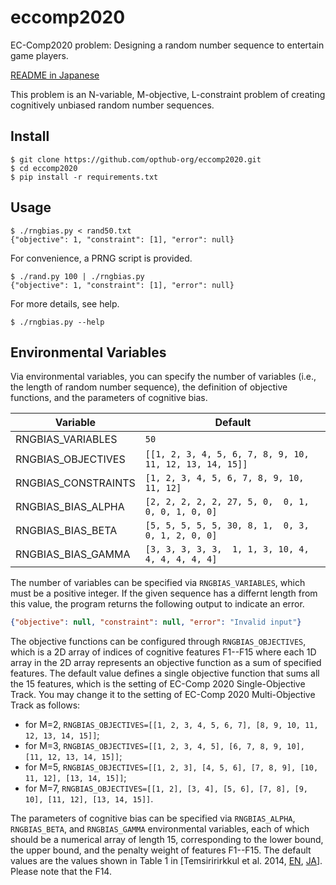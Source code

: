 # eccomp2020
EC-Comp2020 problem: Designing a random number sequence to entertain game players.

[README in Japanese](README.ja.md)

This problem is an N-variable, M-objective, L-constraint problem of creating cognitively unbiased random number sequences.

## Install
```
$ git clone https://github.com/opthub-org/eccomp2020.git
$ cd eccomp2020
$ pip install -r requirements.txt
```

## Usage
```
$ ./rngbias.py < rand50.txt
{"objective": 1, "constraint": [1], "error": null}
```

For convenience, a PRNG script is provided.
```
$ ./rand.py 100 | ./rngbias.py
{"objective": 1, "constraint": [1], "error": null}
```

For more details, see help.
```
$ ./rngbias.py --help
```

## Environmental Variables
Via environmental variables, you can specify the number of variables (i.e., the length of random number sequence), the definition of objective functions, and the parameters of cognitive bias.

|Variable           |Default                                                |
|-------------------|-------------------------------------------------------|
|RNGBIAS_VARIABLES  |`50`                                                   |
|RNGBIAS_OBJECTIVES |`[[1, 2, 3, 4, 5, 6, 7, 8, 9, 10, 11, 12, 13, 14, 15]]`|
|RNGBIAS_CONSTRAINTS|`[1, 2, 3, 4, 5, 6, 7, 8, 9, 10, 11, 12]`              |
|RNGBIAS_BIAS_ALPHA |`[2, 2, 2, 2, 2, 27, 5, 0,  0, 1, 0, 0, 1, 0, 0]`      |
|RNGBIAS_BIAS_BETA  |`[5, 5, 5, 5, 5, 30, 8, 1,  0, 3, 0, 1, 2, 0, 0]`      |
|RNGBIAS_BIAS_GAMMA |`[3, 3, 3, 3, 3,  1, 1, 3, 10, 4, 4, 4, 4, 4, 4]`      |

The number of variables can be specified via `RNGBIAS_VARIABLES`, which must be a positive integer. If the given sequence has a differnt length from this value, the program returns the following output to indicate an error.
```json
{"objective": null, "constraint": null, "error": "Invalid input"}
```

The objective functions can be configured through `RNGBIAS_OBJECTIVES`, which is a 2D array of indices of cognitive features F1--F15 where each 1D array in the 2D array represents an objective function as a sum of specified features. The default value defines a single objective function that sums all the 15 features, which is the setting of EC-Comp 2020 Single-Objective Track. You may change it to the setting of EC-Comp 2020 Multi-Objective Track as follows:
- for M=2, `RNGBIAS_OBJECTIVES=[[1, 2, 3, 4, 5, 6, 7], [8, 9, 10, 11, 12, 13, 14, 15]]`;
- for M=3, `RNGBIAS_OBJECTIVES=[[1, 2, 3, 4, 5], [6, 7, 8, 9, 10], [11, 12, 13, 14, 15]]`;
- for M=5, `RNGBIAS_OBJECTIVES=[[1, 2, 3], [4, 5, 6], [7, 8, 9], [10, 11, 12], [13, 14, 15]]`;
- for M=7, `RNGBIAS_OBJECTIVES=[[1, 2], [3, 4], [5, 6], [7, 8], [9, 10], [11, 12], [13, 14, 15]]`.

The parameters of cognitive bias can be specified via `RNGBIAS_ALPHA`, `RNGBIAS_BETA`, and `RNGBIAS_GAMMA` environmental variables, each of which should be a numerical array of length 15, corresponding to the lower bound, the upper bound, and the penalty weight of features F1--F15. The default values are the values shown in Table 1 in [Temsiririrkkul et al. 2014, [EN](https://dspace.jaist.ac.jp/dspace/bitstream/10119/12995/1/21068.pdf), [JA](http://hdl.handle.net/10119/12991)]. Please note that the F14.